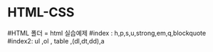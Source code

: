 # HTML-CSS

#HTML 폴더 = html 실습예제 
  #index : h,p,s,u,strong,em,q,blockquote
  #index2: ul ,ol , table ,(dl,dt,dd),a
